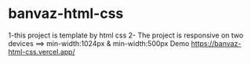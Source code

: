 # banvaz-html-css
1-this project is template by html css 
2- The project is responsive on two devices ==> min-width:1024px & min-width:500px
Demo
https://banvaz-html-css.vercel.app/
